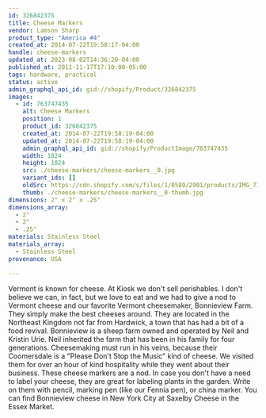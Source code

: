 ```yaml
---
id: 326842375
title: Cheese Markers
vendor: Lamson Sharp
product_type: "America #4"
created_at: 2014-07-22T19:58:17-04:00
handle: cheese-markers
updated_at: 2023-08-02T14:36:20-04:00
published_at: 2011-11-17T17:10:00-05:00
tags: hardware, practical
status: active
admin_graphql_api_id: gid://shopify/Product/326842375
images:
  - id: 763747435
    alt: Cheese Markers
    position: 1
    product_id: 326842375
    created_at: 2014-07-22T19:58:19-04:00
    updated_at: 2014-07-22T19:58:19-04:00
    admin_graphql_api_id: gid://shopify/ProductImage/763747435
    width: 1024
    height: 1024
    src: ./cheese-markers/cheese-markers__0.jpg
    variant_ids: []
    oldSrc: https://cdn.shopify.com/s/files/1/0589/2901/products/IMG_7125.jpeg?v=1406073499
    thumb: ./cheese-markers/cheese-markers__0-thumb.jpg
dimensions: 2" x 2" x .25"
dimensions_array:
  - 2"
  - 2"
  - .25"
materials: Stainless Steel
materials_array:
  - Stainless Steel
provenance: USA

---
```


Vermont is known for cheese. At Kiosk we don't sell perishables. I don't believe we can, in fact, but we love to eat and we had to give a nod to Vermont cheese and our favorite Vermont cheesemaker, Bonnieview Farm. They simply make the best cheeses around. They are located in the Northeast Kingdom not far from Hardwick, a town that has had a bit of a food revival. Bonnieview is a sheep farm owned and operated by Neil and Kristin Urie. Neil inherited the farm that has been in his family for four generations. Cheesemaking must run in his veins, because their Coomersdale is a "Please Don't Stop the Music" kind of cheese. We visited them for over an hour of kind hospitality while they went about their business. These cheese markers are a nod. In case you don't have a need to label your cheese, they are great for labeling plants in the garden. Write on them with pencil, marking pen (like our Fennia pen), or china marker. You can find Bonnieview cheese in New York City at Saxelby Cheese in the Essex Market.

  

###